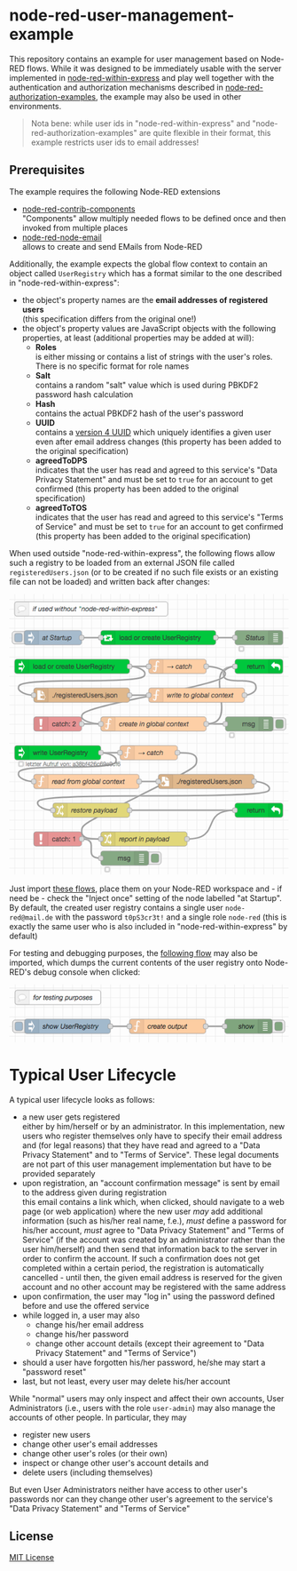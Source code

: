# node-red-user-management-example #

This repository contains an example for user management based on Node-RED flows. While it was designed to be immediately usable with the server implemented in [node-red-within-express](https://github.com/rozek/node-red-within-express) and play well together with the authentication and authorization mechanisms described in [node-red-authorization-examples](https://github.com/rozek/node-red-authorization-examples), the example may also be used in other environments.

> Nota bene: while user ids in "node-red-within-express" and "node-red-authorization-examples" are quite flexible in their format, this example restricts user ids to email addresses!

## Prerequisites ##

The example requires the following Node-RED extensions

* [node-red-contrib-components](https://github.com/ollixx/node-red-contrib-components)<br>"Components" allow multiply needed flows to be defined once and then invoked from multiple places
* [node-red-node-email](https://github.com/node-red/node-red-nodes/tree/master/social/email)<br>allows to create and send EMails from Node-RED

Additionally, the example expects the global flow context to contain an object called `UserRegistry` which has a format similar to the one described in "node-red-within-express":

* the object's property names are the **email addresses of registered users**<br>(this specification differs from the original one!)
* the object's property values are JavaScript objects with the following properties, at least (additional properties may be added at will):
  * **Roles**<br>is either missing or contains a list of strings with the user's roles. There is no specific format for role names
  * **Salt**<br>contains a random "salt" value which is used during PBKDF2 password hash calculation
  * **Hash**<br>contains the actual PBKDF2 hash of the user's password
  * **UUID**<br>contains a [version 4 UUID](https://en.wikipedia.org/wiki/Universally_unique_identifier#Version_4_(random)) which uniquely identifies a given user even after email address changes (this property has been added to the original specification)
  * **agreedToDPS**<br>indicates that the user has read and agreed to this service's "Data Privacy Statement" and must be set to `true` for an account to get confirmed (this property has been added to the original specification)
  * **agreedToTOS**<br>indicates that the user has read and agreed to this service's "Terms of Service" and must be set to `true` for an account to get confirmed (this property has been added to the original specification)

When used outside "node-red-within-express", the following flows allow such a registry to be loaded from an external JSON file called `registeredUsers.json` (or to be created if no such file exists or an existing file can not be loaded) and written back after changes:

![](outside-node-red-within-express.png)

Just import [these flows](outside-node-red-within-express.json), place them on your Node-RED workspace and - if need be - check the "Inject once" setting of the node labelled "at Startup". By default, the created user registry contains a single user `node-red@mail.de` with the password `t0pS3cr3t!` and a single role `node-red` (this is exactly the same user who is also included in "node-red-within-express" by default)

For testing and debugging purposes, the [following flow](show-user-registry.json) may also be imported, which dumps the current contents of the user registry onto Node-RED's debug console when clicked:

![](show-user-registry.png)

# Typical User Lifecycle ##

A typical user lifecycle looks as follows:

* a new user gets registered<br>either by him/herself or by an administrator. In this implementation, new users who register themselves only have to specify their email address and (for legal reasons) that they have read and agreed to a "Data Privacy Statement" and to "Terms of Service". These legal documents are not part of this user management implementation but have to be provided separately
* upon registration, an "account confirmation message" is sent by email to the address given during registration<br>this email contains a link which, when clicked, should navigate to a web page (or web application) where the new user *may* add additional information (such as his/her real name, f.e.), *must* define a password for his/her account, *must* agree to "Data Privacy Statement" and "Terms of Service" (if the account was created by an administrator rather than the user him/herself) and then send that information back to the server in order to confirm the account. If such a confirmation does not get completed within a certain period, the registration is automatically cancelled - until then, the given email address is reserved for the given account and no other account may be registered with the same address
* upon confirmation, the user may "log in" using the password defined before and use the offered service
* while logged in, a user may also
  * change his/her email address
  * change his/her password
  * change other account details (except their agreement to "Data Privacy Statement" and "Terms of Service")
* should a user have forgotten his/her password, he/she may start a "password reset"
* last, but not least, every user may delete his/her account

While "normal" users may only inspect and affect their own accounts, User Administrators (i.e., users with the role `user-admin`) may also manage the accounts of other people. In particular, they may

* register new users
* change other user's email addresses
* change other user's roles (or their own)
* inspect or change other user's account details and
* delete users (including themselves)

But even User Administrators neither have access to other user's passwords nor can they change other user's agreement to the service's "Data Privacy Statement" and "Terms of Service"






## License ##

[MIT License](LICENSE.md)
